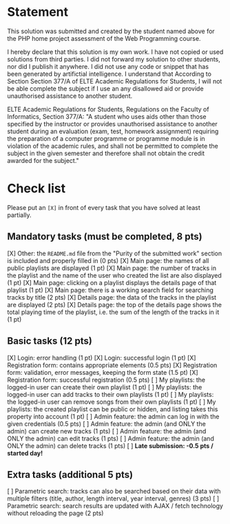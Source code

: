 # Statement

<Naz Demirsoy>
<BLD0YM>

This solution was submitted and created by the student named above for the PHP home project assessment of the Web Programming course.

I hereby declare that this solution is my own work. I have not copied or used solutions from third parties. I did not forward my solution to other students, nor did I publish it anywhere. I did not use any code or snippet that has been generated by artifictial intelligence. I understand that According to Section Section 377/A of ELTE Academic Regulations for Students, I will not be able complete the subject if I use an any disallowed aid or provide unauthorised assistance to another student.

ELTE Academic Regulations for Students, Regulations on the Faculty of Informatics, Section 377/A: "A student who uses aids other than those specified by the instructor or provides unauthorised assistance to another student during an evaluation (exam, test, homework assignment) requiring the preparation of a computer programme or programme module is in violation of the academic rules, and shall not be permitted to complete the subject in the given semester and therefore shall not obtain the credit awarded for the subject."

# Check list

Please put an `[X]` in front of every task that you have solved at least partially.

## Mandatory tasks (must be completed, 8 pts)

[X] Other: the `README.md` file from the "Purity of the submitted work" section is included and properly filled in (0 pts)
[X] Main page: the names of all public playlists are displayed (1 pt)
[X] Main page: the number of tracks in the playlist and the name of the user who created the list are also displayed (1 pt)
[X] Main page: clicking on a playlist displays the details page of that playlist (1 pt)
[X] Main page: there is a working search field for searching tracks by title (2 pts)
[X] Details page: the data of the tracks in the playlist are displayed (2 pts)
[X] Details page: the top of the details page shows the total playing time of the playlist, i.e. the sum of the length of the tracks in it (1 pt)

## Basic tasks (12 pts)

[X] Login: error handling (1 pt)
[X] Login: successful login (1 pt)
[X] Registration form: contains appropriate elements (0.5 pts)
[X] Registration form: validation, error messages, keeping the form state (1.5 pt)
[X] Registration form: successful registration (0.5 pts)
[ ] My playlists: the logged-in user can create their own playlist (1 pt)
[ ] My playlists: the logged-in user can add tracks to their own playlists (1 pt)
[ ] My playlists: the logged-in user can remove songs from their own playlists (1 pt)
[ ] My playlists: the created playlist can be public or hidden, and listing takes this property into account (1 pt)
[ ] Admin feature: the admin can log in with the given credentials (0.5 pts)
[ ] Admin feature: the admin (and ONLY the admin) can create new tracks (1 pts)
[ ] Admin feature: the admin (and ONLY the admin) can edit tracks (1 pts)
[ ] Admin feature: the admin (and ONLY the admin) can delete tracks (1 pts)
[ ] **Late submission: -0.5 pts / started day!**

## Extra tasks (additional 5 pts)

[ ] Parametric search: tracks can also be searched based on their data with multiple filters (title, author, length interval, year interval, genres) (3 pts)
[ ] Parametric search: search results are updated with AJAX / fetch technology without reloading the page (2 pts)
